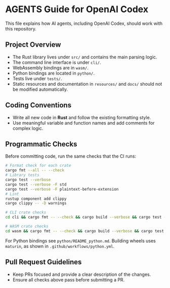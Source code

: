 # AGENTS Guide for OpenAI Codex

This file explains how AI agents, including OpenAI Codex, should work with this repository.

## Project Overview

- The Rust library lives under `src/` and contains the main parsing logic.
- The command line interface is under `cli/`.
- WebAssembly bindings are in `wasm/`.
- Python bindings are located in `python/`.
- Tests live under `tests/`.
- Static resources and documentation in `resources/` and `docs/` should not be modified automatically.

## Coding Conventions

- Write all new code in **Rust** and follow the existing formatting style.
- Use meaningful variable and function names and add comments for complex logic.

## Programmatic Checks

Before committing code, run the same checks that the CI runs:

```bash
# Format check for each crate
cargo fmt --all -- --check
# Library tests
cargo test --verbose
cargo test --verbose -F std
cargo test --verbose -F plaintext-before-extension
# Lint
rustup component add clippy
cargo clippy -- -D warnings

# CLI crate checks
cd cli && cargo fmt -- --check && cargo build --verbose && cargo test --verbose && cargo clippy -- -D warnings && cd ..

# WASM crate checks
cd wasm && cargo fmt -- --check && cargo build --verbose && cargo test --verbose && cargo clippy -- -D warnings && cd ..
```

For Python bindings see `python/README_python.md`. Building wheels uses `maturin`, as shown in `.github/workflows/python.yml`.

## Pull Request Guidelines

- Keep PRs focused and provide a clear description of the changes.
- Ensure all checks above pass before submitting a PR.
